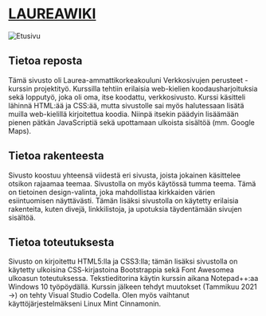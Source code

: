 # [LAUREAWIKI](https://ehkuitti.github.io/laureawiki)

![Etusivu](https://user-images.githubusercontent.com/72074501/153751158-4f0d76f3-fefd-4ebe-a387-31a1e6d9baf0.png)

## Tietoa reposta

Tämä sivusto oli Laurea-ammattikorkeakouluni Verkkosivujen perusteet -kurssin projektityö. Kurssilla tehtiin erilaisia web-kielien koodausharjoituksia sekä lopputyö, joka oli oma, itse koodattu, verkkosivusto. Kurssi käsitteli lähinnä HTML:ää ja CSS:ää, mutta sivustolle sai myös halutessaan lisätä muilla web-kielillä kirjoitettua koodia. Niinpä itsekin päädyin lisäämään pienen pätkän JavaScriptiä sekä upottamaan ulkoista sisältöä (mm. Google Maps). 

## Tietoa rakenteesta

Sivusto koostuu yhteensä viidestä eri sivusta, joista jokainen käsittelee otsikon rajaamaa teemaa. Sivustolla on myös käytössä tumma teema. Tämä on tietoinen design-valinta, joka mahdollistaa kirkkaiden värien esiintuomisen näyttävästi. Tämän lisäksi sivustolla on käytetty erilaisia rakenteita, kuten divejä, linkkilistoja, ja upotuksia täydentämään sivujen sisältöä. 

## Tietoa toteutuksesta

Sivusto on kirjoitettu HTML5:lla ja CSS3:lla; tämän lisäksi sivustolla on käytetty ulkoisina CSS-kirjastoina Bootstrappia sekä Font Awesomea ulkoasun toteutuksessa. Tekstieditorina käytin kurssin aikana Notepad++:aa Windows 10 työpöydällä. Kurssin jälkeen tehdyt muutokset (Tammikuu 2021 ->) on tehty Visual Studio Codella. Olen myös vaihtanut käyttöjärjestelmäkseni Linux Mint Cinnamonin. 
